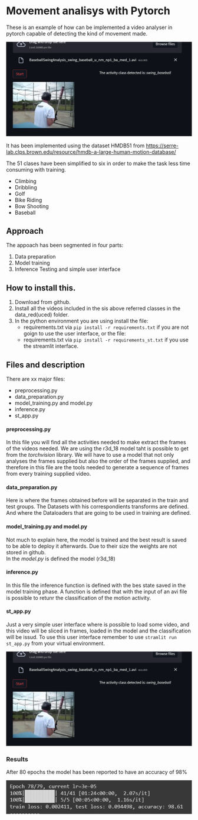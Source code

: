 # Movement analisys with Pytorch

These is an example of how can be implemented a video analyser in pytorch capable of detecting the kind of movement made.


![Image](./readme_files/Screenshot1.png)


It has been implemented using the dataset HMDB51 from
https://serre-lab.clps.brown.edu/resource/hmdb-a-large-human-motion-database/ 

The 51 clases have been simplified to six in order to make the task less time consuming with training.

- Climbing
- Dribbling
- Golf
- Bike Riding
- Bow Shooting
- Baseball

## Approach

The appoach has been segmented in four parts: 
1. Data preparation
2. Model training
3. Inference Testing and simple user interface

## How to install this.

1. Download from github.
2. Install all the videos included in the sis above referred classes in the data_red(uced) folder.
3. In the python environment you are using install the file:
	- requirements.txt via `pip install -r requirements.txt`
	if you are not goign to use the user interface, or the file: 
	- requirements.txt via `pip install -r requirements_st.txt`
	if you use the streamlit interface.

## Files and description

There are xx major files:

- preprocessing.py
- data_preparation.py
- model_training.py and model.py
- inference.py
- st_app.py

#### preprocessing.py

In this file you will find all the activities needed to make extract the frames of the videos needed. We are using the r3d_18 model taht is possible to get from the *torchvision* library. We will have to use a model that not only analyses the frames supplied but also the order of the frames supplied, and therefore in this file are the tools needed to generate a sequence of frames from every training supplied video.

#### data_preparation.py

Here is where the frames obtained before will be separated in the train and test groups. The Datasets with his correspondients transforms are defined. And where the Dataloaders that are going to be used in training are defined.

#### model_training.py and model.py

Not much to explain here, the model is trained and the best result is saved to be able to deploy it afterwards. Due to their size the weights are not stored in github.  
	In the *model.py* is defined the model (r3d_18) 

#### inference.py

In this file the inference function is defined with the bes state saved in the model training phase. A function is defined that with the input of an avi file is possible to retunr the classification of the motion activity.

#### st_app.py

Just a very simple user interface where is possible to load some video, and this video will be sliced in frames, loaded in the model and the classification will be issud. To use this user interface remember to use `stramlit run st_app.py` from your virtual environment.

![Image](./readme_files/Screenshot1.png)

### Results

After 80 epochs the model has been reported to have an accuracy of 98% 

![Image](./readme_files/Screenshot2.png)